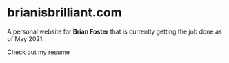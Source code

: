 # brianisbrilliant.com

A personal website for **Brian Foster** that is currently getting the job done as of May 2021.

Check out [my resume](http://brianisbrilliant.com/resume)
